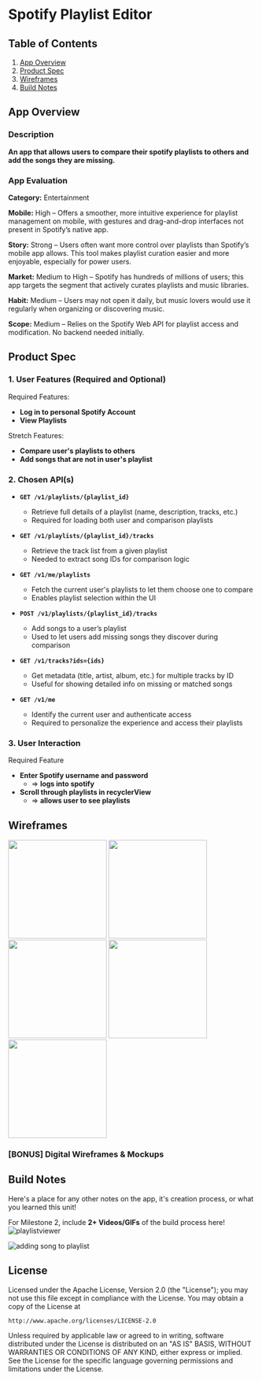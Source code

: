 # **Spotify Playlist Editor**

## Table of Contents

1. [App Overview](#App-Overview)
1. [Product Spec](#Product-Spec)
1. [Wireframes](#Wireframes)
1. [Build Notes](#Build-Notes)

## App Overview

### Description 

**An app that allows users to compare their spotify playlists to others and add the songs they are missing.**

### App Evaluation

<!-- Evaluation of your app across the following attributes -->

**Category:** Entertainment

**Mobile:** High – Offers a smoother, more intuitive experience for playlist management on mobile, with gestures and drag-and-drop interfaces not present in Spotify’s native app.

**Story:** Strong – Users often want more control over playlists than Spotify’s mobile app allows. This tool makes playlist curation easier and more enjoyable, especially for power users.

**Market:** Medium to High – Spotify has hundreds of millions of users; this app targets the segment that actively curates playlists and music libraries.

**Habit:** Medium – Users may not open it daily, but music lovers would use it regularly when organizing or discovering music.

**Scope:** Medium – Relies on the Spotify Web API for playlist access and modification. No backend needed initially.

## Product Spec

### 1. User Features (Required and Optional)

Required Features:

- **Log in to personal Spotify Account**
- **View Playlists**

Stretch Features:

- **Compare user's playlists to others**
- **Add songs that are not in user's playlist**

### 2. Chosen API(s)

- **`GET /v1/playlists/{playlist_id}`**
    - Retrieve full details of a playlist (name, description, tracks, etc.)
    - Required for loading both user and comparison playlists
- **`GET /v1/playlists/{playlist_id}/tracks`**

    - Retrieve the track list from a given playlist
    - Needed to extract song IDs for comparison logic

- **`GET /v1/me/playlists`**

    - Fetch the current user's playlists to let them choose one to compare
    - Enables playlist selection within the UI

- **`POST /v1/playlists/{playlist_id}/tracks`**

    - Add songs to a user’s playlist
    - Used to let users add missing songs they discover during comparison

- **`GET /v1/tracks?ids={ids}`**
    - Get metadata (title, artist, album, etc.) for multiple tracks by ID
    - Useful for showing detailed info on missing or matched songs

- **`GET /v1/me`**

    - Identify the current user and authenticate access
    - Required to personalize the experience and access their playlists

### 3. User Interaction

Required Feature

- **Enter Spotify username and password**
  - => **logs into spotify**
- **Scroll through playlists in recyclerView**
  - => **allows user to see playlists**

## Wireframes

<!-- Add picture of your hand sketched wireframes in this section -->
<p float="left">
  <img src="https://raw.githubusercontent.com/Codepath-Android-SpotifyApp/Spotify-Playlists-App/refs/heads/main/wire_1.jpg?token=GHSAT0AAAAAADIWE6I7JKKENSJ73ZDZZB6M2ESWB6Q" width="200" />
  <img src="https://raw.githubusercontent.com/Codepath-Android-SpotifyApp/Spotify-Playlists-App/refs/heads/main/wire_2.jpg?token=GHSAT0AAAAAADIWE6I7UQKOGGQ6D5GTIORK2ESWFDQ" width="200" />
  <img src="https://raw.githubusercontent.com/Codepath-Android-SpotifyApp/Spotify-Playlists-App/refs/heads/main/wire_3.jpg?token=GHSAT0AAAAAADIWE6I7SLBCJDOKDP24NJYU2ESWFUQ" width="200" />
  <img src="https://raw.githubusercontent.com/Codepath-Android-SpotifyApp/Spotify-Playlists-App/refs/heads/main/wire_4.jpg?token=GHSAT0AAAAAADIWE6I7DRZYSGK4TMTBIWXC2ESWF3Q" width="200" />
  <img src="https://raw.githubusercontent.com/Codepath-Android-SpotifyApp/Spotify-Playlists-App/refs/heads/main/wire_5.jpg?token=GHSAT0AAAAAADIWE6I6FZXQDZEZ6VIIPBVE2ESWHBA" width="200" />
</p>



### [BONUS] Digital Wireframes & Mockups

## Build Notes

Here's a place for any other notes on the app, it's creation 
process, or what you learned this unit!  

For Milestone 2, include **2+ Videos/GIFs** of the build process here!
![playlistviewer](https://github.com/Codepath-Android-SpotifyApp/Spotify-Playlists-App/blob/main/1playlistviewer.gif)

![adding song to playlist](https://github.com/Codepath-Android-SpotifyApp/Spotify-Playlists-App/blob/main/2addingsong.gif)
## License



Licensed under the Apache License, Version 2.0 (the "License");
you may not use this file except in compliance with the License.
You may obtain a copy of the License at

    http://www.apache.org/licenses/LICENSE-2.0

Unless required by applicable law or agreed to in writing, software
distributed under the License is distributed on an "AS IS" BASIS,
WITHOUT WARRANTIES OR CONDITIONS OF ANY KIND, either express or implied.
See the License for the specific language governing permissions and
limitations under the License.
